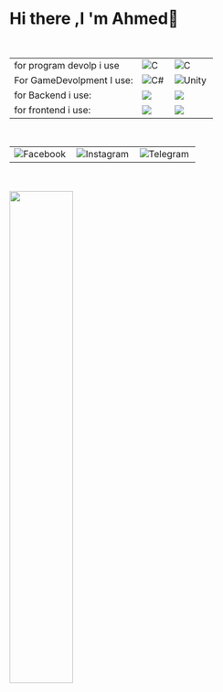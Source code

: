 # Hi there ,I 'm Ahmed👋

<br/>
<table border="0" style="border: none!important;">
<tr style="border: none!important;">
<td>for program devolp i use</td>

<td style="border: none!important;"> <img align="left" alt="C" src="https://img.shields.io/badge/python-3670A0?style=for-the-badge&logo=python&logoColor=ffdd54"/></td>
<td style="border: none!important;"> <img align="left" alt="C" src="https://img.shields.io/badge/c-%2300599C.svg?style=for-the-badge&logo=c&logoColor=white"/></td>
</tr>
<tr>
<td>For GameDevolpment I use:</td>
<td><img align="left" alt="C#" src="https://img.shields.io/badge/c%23-%23239120.svg?style=for-the-badge&logo=c-sharp&logoColor=white"/></td>
<td><img align="left" alt="Unity" src="https://img.shields.io/badge/unity-%23000000.svg?style=for-the-badge&logo=unity&logoColor=white"/></td>
</tr>
<tr><td>for Backend i use:</td>
<td><img src="https://img.shields.io/badge/mysql-%2300f.svg?style=for-the-badge&logo=mysql&logoColor=white"></td>
<td><img src="https://img.shields.io/badge/php-%23777BB4.svg?style=for-the-badge&logo=php&logoColor=white"></td>
</tr>
<tr><td>for frontend i use:</td>
<td><img src="https://img.shields.io/badge/css3-%231572B6.svg?style=for-the-badge&logo=css3&logoColor=white"></td>
<td><img src="https://img.shields.io/badge/html5-%23E34F26.svg?style=for-the-badge&logo=html5&logoColor=white"></td>
</table>

<br/><be/>
<table border="0" style="border: none!important;">
<tr style="border: none!important;">


<td style="border: none!important;"> <a href="https://www.facebook.com/ahmed.achour.rtx3090TI"><img align="left" alt="Facebook" src="https://img.shields.io/badge/Facebook-%231877F2.svg?style=for-the-badge&logo=Facebook&logoColor=white"/></a></td>
<td><a href="https://www.instagram.com/ahmed.d.ac/"><img align="left" alt="Instagram" src="https://img.shields.io/badge/Instagram-%23E4405F.svg?style=for-the-badge&logo=Instagram&logoColor=white"/></a></td>
<td><a href="https://t.me/21692814259"><img align="left" alt="Telegram" src="https://img.shields.io/badge/Telegram-2CA5E0?style=for-the-badge&logo=telegram&logoColor=white"/></a></td>

</tr>
</table>
<br/>
<br/>
<img align="center" src="https://github-readme-stats.vercel.app/api?username=17med&show_icons=true&theme=radical" width="47%"/>
